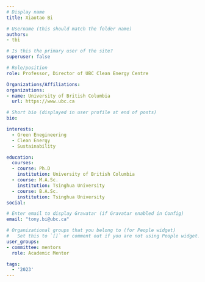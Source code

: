 ```yaml
---
# Display name
title: Xiaotao Bi

# Username (this should match the folder name)
authors:
- tbi

# Is this the primary user of the site?
superuser: false

# Role/position
role: Professor, Director of UBC Clean Energy Centre

Organizations/Affiliations:
organizations:
- name: University of British Columbia
  url: https://www.ubc.ca

# Short bio (displayed in user profile at end of posts)
bio: 

interests:
  - Green Enegineering
  - Clean Energy
  - Sustainability

education:
  courses:
  - course: Ph.D
    institution: University of British Columbia
  - course: M.A.Sc.
    institution: Tsinghua University
  - course: B.A.Sc.
    institution: Tsinghua University
social:

# Enter email to display Gravatar (if Gravatar enabled in Config)
email: "tony.bi@ubc.ca"

# Organizational groups that you belong to (for People widget)
#   Set this to `[]` or comment out if you are not using People widget.
user_groups:
- committee: mentors
  role: Academic Mentor

tags:
  - '2023'
---
```

